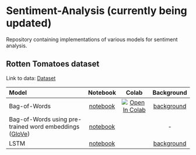 # Sentiment-Analysis (currently being updated)

Repository containing implementations of various models for sentiment analysis.

## Rotten Tomatoes dataset

Link to data: [Dataset](https://www.kaggle.com/c/sentiment-analysis-on-movie-reviews)

| Model | Notebook | Colab | Background |
|:------| :------:| :----:| :----:|
| Bag-of-Words | [notebook](https://nbviewer.jupyter.org/github/pbmstrk/Sentiment-Analysis/blob/master/notebooks/bog/Bag_of_Words.ipynb) |  [![Open In Colab](https://colab.research.google.com/assets/colab-badge.svg)](https://colab.research.google.com/github/pbmstrk/Sentiment-Analysis/blob/master/notebooks/bog/Bag_of_Words.ipynb)| [background](https://github.com/pbmstrk/Sentiment-Analysis/blob/master/notebooks/bog/) | 
| Bag-of-Words using pre-trained word embeddings ([GloVe](https://nlp.stanford.edu/projects/glove/)) | [notebook](https://nbviewer.jupyter.org/github/pbmstrk/Sentiment-Analysis/blob/master/notebooks/bog/Bag_of_Words_Pretrained.ipynb) | | - |
| LSTM | [notebook](https://github.com/pbmstrk/Sentiment-Analysis/blob/master/notebooks/sequential/LSTM.ipynb) | | [background](https://github.com/pbmstrk/Sentiment-Analysis/tree/master/notebooks/sequential/) |
